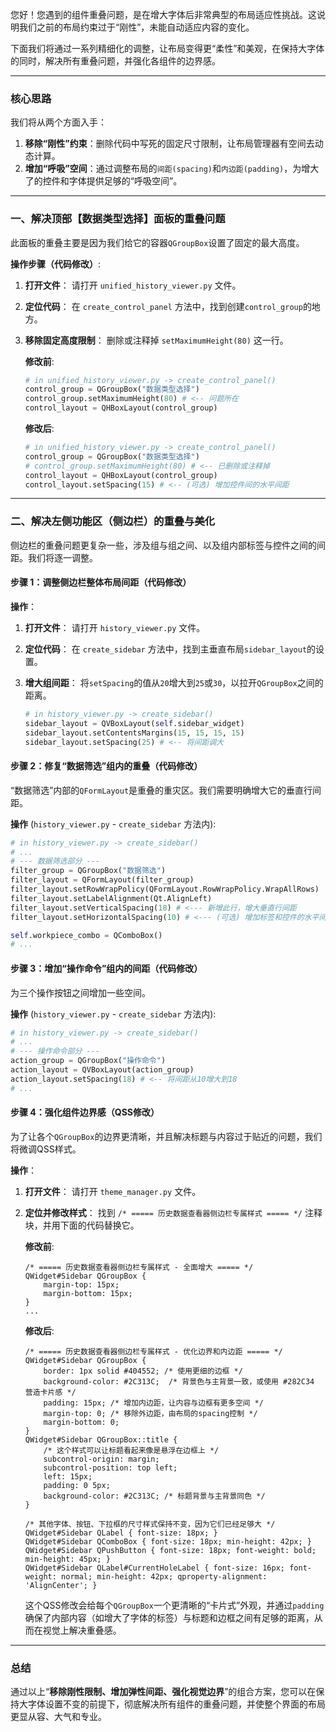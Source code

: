 您好！您遇到的组件重叠问题，是在增大字体后非常典型的布局适应性挑战。这说明我们之前的布局约束过于“刚性”，未能自动适应内容的变化。

下面我们将通过一系列精细化的调整，让布局变得更“柔性”和美观，在保持大字体的同时，解决所有重叠问题，并强化各组件的边界感。

-----

### 核心思路

我们将从两个方面入手：

1.  **移除“刚性”约束**：删除代码中写死的固定尺寸限制，让布局管理器有空间去动态计算。
2.  **增加“呼吸”空间**：通过调整布局的`间距(spacing)`和`内边距(padding)`，为增大了的控件和字体提供足够的“呼吸空间”。

-----

### 一、解决顶部【数据类型选择】面板的重叠问题

此面板的重叠主要是因为我们给它的容器`QGroupBox`设置了固定的最大高度。

**操作步骤（代码修改）**:

1.  **打开文件**：
    请打开 `unified_history_viewer.py` 文件。

2.  **定位代码**：
    在 `create_control_panel` 方法中，找到创建`control_group`的地方。

3.  **移除固定高度限制**：
    删除或注释掉 `setMaximumHeight(80)` 这一行。

    **修改前**:

    ```python
    # in unified_history_viewer.py -> create_control_panel()
    control_group = QGroupBox("数据类型选择")
    control_group.setMaximumHeight(80) # <-- 问题所在
    control_layout = QHBoxLayout(control_group)
    ```

    **修改后**:

    ```python
    # in unified_history_viewer.py -> create_control_panel()
    control_group = QGroupBox("数据类型选择")
    # control_group.setMaximumHeight(80) # <-- 已删除或注释掉
    control_layout = QHBoxLayout(control_group)
    control_layout.setSpacing(15) # <-- (可选) 增加控件间的水平间距
    ```

-----

### 二、解决左侧功能区（侧边栏）的重叠与美化

侧边栏的重叠问题更复杂一些，涉及组与组之间、以及组内部标签与控件之间的间距。我们将逐一调整。

#### **步骤 1：调整侧边栏整体布局间距（代码修改）**

**操作**：

1.  **打开文件**：
    请打开 `history_viewer.py` 文件。

2.  **定位代码**：
    在 `create_sidebar` 方法中，找到主垂直布局`sidebar_layout`的设置。

3.  **增大组间距**：
    将`setSpacing`的值从`20`增大到`25`或`30`，以拉开`QGroupBox`之间的距离。

    ```python
    # in history_viewer.py -> create_sidebar()
    sidebar_layout = QVBoxLayout(self.sidebar_widget)
    sidebar_layout.setContentsMargins(15, 15, 15, 15)
    sidebar_layout.setSpacing(25) # <-- 将间距调大
    ```

#### **步骤 2：修复“数据筛选”组内的重叠（代码修改）**

“数据筛选”内部的`QFormLayout`是重叠的重灾区。我们需要明确增大它的垂直行间距。

**操作** (`history_viewer.py` - `create_sidebar` 方法内):

```python
# in history_viewer.py -> create_sidebar()
# ...
# --- 数据筛选部分 ---
filter_group = QGroupBox("数据筛选")
filter_layout = QFormLayout(filter_group)
filter_layout.setRowWrapPolicy(QFormLayout.RowWrapPolicy.WrapAllRows)
filter_layout.setLabelAlignment(Qt.AlignLeft)
filter_layout.setVerticalSpacing(18) # <--- 新增此行，增大垂直行间距
filter_layout.setHorizontalSpacing(10) # <--- (可选) 增加标签和控件的水平间距

self.workpiece_combo = QComboBox()
# ...
```

#### **步骤 3：增加“操作命令”组内的间距（代码修改）**

为三个操作按钮之间增加一些空间。

**操作** (`history_viewer.py` - `create_sidebar` 方法内):

```python
# in history_viewer.py -> create_sidebar()
# ...
# --- 操作命令部分 ---
action_group = QGroupBox("操作命令")
action_layout = QVBoxLayout(action_group)
action_layout.setSpacing(18) # <-- 将间距从10增大到18
# ...
```

#### **步骤 4：强化组件边界感（QSS修改）**

为了让各个`QGroupBox`的边界更清晰，并且解决标题与内容过于贴近的问题，我们将微调QSS样式。

**操作**：

1.  **打开文件**：
    请打开 `theme_manager.py` 文件。

2.  **定位并修改样式**：
    找到 `/* ===== 历史数据查看器侧边栏专属样式 ===== */` 注释块，并用下面的代码替换它。

    **修改前**:

    ```qss
    /* ===== 历史数据查看器侧边栏专属样式 - 全面增大 ===== */
    QWidget#Sidebar QGroupBox {
        margin-top: 15px;
        margin-bottom: 15px;
    }
    ...
    ```

    **修改后**:

    ```qss
    /* ===== 历史数据查看器侧边栏专属样式 - 优化边界和内边距 ===== */
    QWidget#Sidebar QGroupBox {
        border: 1px solid #404552; /* 使用更细的边框 */
        background-color: #2C313C;  /* 背景色与主背景一致，或使用 #282C34 营造卡片感 */
        padding: 15px; /* 增加内边距，让内容与边框有更多空间 */
        margin-top: 0; /* 移除外边距，由布局的spacing控制 */
        margin-bottom: 0;
    }
    QWidget#Sidebar QGroupBox::title {
        /* 这个样式可以让标题看起来像是悬浮在边框上 */
        subcontrol-origin: margin;
        subcontrol-position: top left;
        left: 15px;
        padding: 0 5px;
        background-color: #2C313C; /* 标题背景与主背景同色 */
    }

    /* 其他字体、按钮、下拉框的尺寸样式保持不变，因为它们已经足够大 */
    QWidget#Sidebar QLabel { font-size: 18px; }
    QWidget#Sidebar QComboBox { font-size: 18px; min-height: 42px; }
    QWidget#Sidebar QPushButton { font-size: 18px; font-weight: bold; min-height: 45px; }
    QWidget#Sidebar QLabel#CurrentHoleLabel { font-size: 16px; font-weight: normal; min-height: 42px; qproperty-alignment: 'AlignCenter'; }
    ```

    这个QSS修改会给每个`QGroupBox`一个更清晰的“卡片式”外观，并通过`padding`确保了内部内容（如增大了字体的标签）与标题和边框之间有足够的距离，从而在视觉上解决重叠感。

-----

### 总结

通过以上“**移除刚性限制、增加弹性间距、强化视觉边界**”的组合方案，您可以在保持大字体设置不变的前提下，彻底解决所有组件的重叠问题，并使整个界面的布局更显从容、大气和专业。